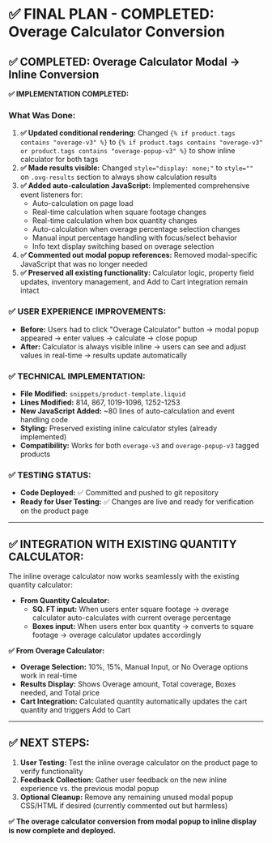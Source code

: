 # ✅ FINAL PLAN - COMPLETED: Overage Calculator Conversion

## **✅ COMPLETED: Overage Calculator Modal → Inline Conversion**

**✅ IMPLEMENTATION COMPLETED:**

### **What Was Done:**
1. **✅ Updated conditional rendering:** Changed `{% if product.tags contains "overage-v3" %}` to `{% if product.tags contains "overage-v3" or product.tags contains "overage-popup-v3" %}` to show inline calculator for both tags
2. **✅ Made results visible:** Changed `style="display: none;"` to `style=""` on `.ovg-results` section to always show calculation results
3. **✅ Added auto-calculation JavaScript:** Implemented comprehensive event listeners for:
   - Auto-calculation on page load
   - Real-time calculation when square footage changes
   - Real-time calculation when box quantity changes  
   - Auto-calculation when overage percentage selection changes
   - Manual input percentage handling with focus/select behavior
   - Info text display switching based on overage selection
4. **✅ Commented out modal popup references:** Removed modal-specific JavaScript that was no longer needed
5. **✅ Preserved all existing functionality:** Calculator logic, property field updates, inventory management, and Add to Cart integration remain intact

### **✅ USER EXPERIENCE IMPROVEMENTS:**
- **Before:** Users had to click "Overage Calculator" button → modal popup appeared → enter values → calculate → close popup
- **After:** Calculator is always visible inline → users can see and adjust values in real-time → results update automatically

### **✅ TECHNICAL IMPLEMENTATION:**
- **File Modified:** `snippets/product-template.liquid`
- **Lines Modified:** 814, 867, 1019-1096, 1252-1253
- **New JavaScript Added:** ~80 lines of auto-calculation and event handling code
- **Styling:** Preserved existing inline calculator styles (already implemented)
- **Compatibility:** Works for both `overage-v3` and `overage-popup-v3` tagged products

### **✅ TESTING STATUS:**
- **Code Deployed:** ✅ Committed and pushed to git repository
- **Ready for User Testing:** ✅ Changes are live and ready for verification on the product page

---

## **✅ INTEGRATION WITH EXISTING QUANTITY CALCULATOR:**

The inline overage calculator now works seamlessly with the existing quantity calculator:
- **From Quantity Calculator:**
  - **SQ. FT input:** When users enter square footage → overage calculator auto-calculates with current overage percentage
  - **Boxes input:** When users enter box quantity → converts to square footage → overage calculator updates accordingly

**✅ From Overage Calculator:**
- **Overage Selection:** 10%, 15%, Manual Input, or No Overage options work in real-time
- **Results Display:** Shows Overage amount, Total coverage, Boxes needed, and Total price
- **Cart Integration:** Calculated quantity automatically updates the cart quantity and triggers Add to Cart

---

## **✅ NEXT STEPS:**
1. **User Testing:** Test the inline overage calculator on the product page to verify functionality
2. **Feedback Collection:** Gather user feedback on the new inline experience vs. the previous modal popup
3. **Optional Cleanup:** Remove any remaining unused modal popup CSS/HTML if desired (currently commented out but harmless)

**✅ The overage calculator conversion from modal popup to inline display is now complete and deployed.** 